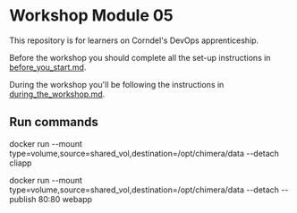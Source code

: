 # Workshop Module 05

This repository is for learners on Corndel's DevOps apprenticeship.

Before the workshop you should complete all the set-up instructions in [before_you_start.md](./before_you_start.md).

During the workshop you'll be following the instructions in [during_the_workshop.md](./during_the_workshop.md).


## Run commands

docker run --mount type=volume,source=shared_vol,destination=/opt/chimera/data --detach cliapp

docker run --mount type=volume,source=shared_vol,destination=/opt/chimera/data --detach --publish 80:80 webapp